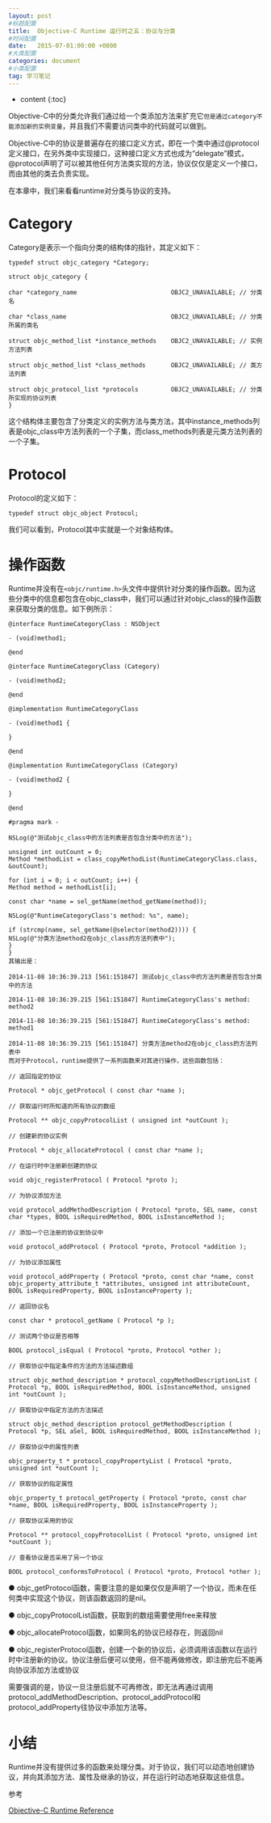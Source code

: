 ```yaml
---
layout: post
#标题配置
title:  Objective-C Runtime 运行时之五：协议与分类
#时间配置
date:   2015-07-01:00:00 +0800
#大类配置
categories: document
#小类配置
tag: 学习笔记
---
```


* content
{:toc}


Objective-C中的分类允许我们通过给一个类添加方法来扩充它`但是通过category不能添加新的实例变量`，并且我们不需要访问类中的代码就可以做到。

Objective-C中的协议是普遍存在的接口定义方式，即在一个类中通过@protocol定义接口，在另外类中实现接口，这种接口定义方式也成为“delegate”模式，@protocol声明了可以被其他任何方法类实现的方法，协议仅仅是定义一个接口，而由其他的类去负责实现。

在本章中，我们来看看runtime对分类与协议的支持。

Category
====
Category是表示一个指向分类的结构体的指针，其定义如下：

```
typedef struct objc_category *Category;

struct objc_category {

char *category_name                          OBJC2_UNAVAILABLE; // 分类名

char *class_name                             OBJC2_UNAVAILABLE; // 分类所属的类名

struct objc_method_list *instance_methods    OBJC2_UNAVAILABLE; // 实例方法列表

struct objc_method_list *class_methods       OBJC2_UNAVAILABLE; // 类方法列表

struct objc_protocol_list *protocols         OBJC2_UNAVAILABLE; // 分类所实现的协议列表
}  
```
这个结构体主要包含了分类定义的实例方法与类方法，其中instance_methods列表是objc_class中方法列表的一个子集，而class_methods列表是元类方法列表的一个子集。

Protocol
====
Protocol的定义如下：

```
typedef struct objc_object Protocol;
```
我们可以看到，Protocol其中实就是一个对象结构体。

操作函数
===
Runtime并没有在`<objc/runtime.h>`头文件中提供针对分类的操作函数。因为这些分类中的信息都包含在objc_class中，我们可以通过针对objc_class的操作函数来获取分类的信息。如下例所示：

```
@interface RuntimeCategoryClass : NSObject

- (void)method1;

@end

@interface RuntimeCategoryClass (Category)

- (void)method2;

@end

@implementation RuntimeCategoryClass

- (void)method1 {

}

@end

@implementation RuntimeCategoryClass (Category)

- (void)method2 {

}

@end

#pragma mark -

NSLog(@"测试objc_class中的方法列表是否包含分类中的方法");

unsigned int outCount = 0;
Method *methodList = class_copyMethodList(RuntimeCategoryClass.class, &outCount);

for (int i = 0; i < outCount; i++) {
Method method = methodList[i];

const char *name = sel_getName(method_getName(method));

NSLog(@"RuntimeCategoryClass's method: %s", name);

if (strcmp(name, sel_getName(@selector(method2)))) {
NSLog(@"分类方法method2在objc_class的方法列表中");
}
}
其输出是：

2014-11-08 10:36:39.213 [561:151847] 测试objc_class中的方法列表是否包含分类中的方法

2014-11-08 10:36:39.215 [561:151847] RuntimeCategoryClass's method: method2

2014-11-08 10:36:39.215 [561:151847] RuntimeCategoryClass's method: method1

2014-11-08 10:36:39.215 [561:151847] 分类方法method2在objc_class的方法列表中
而对于Protocol，runtime提供了一系列函数来对其进行操作，这些函数包括：

// 返回指定的协议

Protocol * objc_getProtocol ( const char *name );

// 获取运行时所知道的所有协议的数组

Protocol ** objc_copyProtocolList ( unsigned int *outCount );

// 创建新的协议实例

Protocol * objc_allocateProtocol ( const char *name );

// 在运行时中注册新创建的协议

void objc_registerProtocol ( Protocol *proto );

// 为协议添加方法

void protocol_addMethodDescription ( Protocol *proto, SEL name, const char *types, BOOL isRequiredMethod, BOOL isInstanceMethod );

// 添加一个已注册的协议到协议中

void protocol_addProtocol ( Protocol *proto, Protocol *addition );

// 为协议添加属性

void protocol_addProperty ( Protocol *proto, const char *name, const objc_property_attribute_t *attributes, unsigned int attributeCount, BOOL isRequiredProperty, BOOL isInstanceProperty );

// 返回协议名

const char * protocol_getName ( Protocol *p );

// 测试两个协议是否相等

BOOL protocol_isEqual ( Protocol *proto, Protocol *other );

// 获取协议中指定条件的方法的方法描述数组

struct objc_method_description * protocol_copyMethodDescriptionList ( Protocol *p, BOOL isRequiredMethod, BOOL isInstanceMethod, unsigned int *outCount );

// 获取协议中指定方法的方法描述

struct objc_method_description protocol_getMethodDescription ( Protocol *p, SEL aSel, BOOL isRequiredMethod, BOOL isInstanceMethod );

// 获取协议中的属性列表

objc_property_t * protocol_copyPropertyList ( Protocol *proto, unsigned int *outCount );

// 获取协议的指定属性

objc_property_t protocol_getProperty ( Protocol *proto, const char *name, BOOL isRequiredProperty, BOOL isInstanceProperty );

// 获取协议采用的协议

Protocol ** protocol_copyProtocolList ( Protocol *proto, unsigned int *outCount );

// 查看协议是否采用了另一个协议

BOOL protocol_conformsToProtocol ( Protocol *proto, Protocol *other );
```
● objc_getProtocol函数，需要注意的是如果仅仅是声明了一个协议，而未在任何类中实现这个协议，则该函数返回的是nil。

● objc_copyProtocolList函数，获取到的数组需要使用free来释放

● objc_allocateProtocol函数，如果同名的协议已经存在，则返回nil

● objc_registerProtocol函数，创建一个新的协议后，必须调用该函数以在运行时中注册新的协议。协议注册后便可以使用，但不能再做修改，即注册完后不能再向协议添加方法或协议

需要强调的是，协议一旦注册后就不可再修改，即无法再通过调用protocol_addMethodDescription、protocol_addProtocol和protocol_addProperty往协议中添加方法等。

小结
====
Runtime并没有提供过多的函数来处理分类。对于协议，我们可以动态地创建协议，并向其添加方法、属性及继承的协议，并在运行时动态地获取这些信息。

参考

[Objective-C Runtime Reference](https://developer.apple.com/library/ios/documentation/Cocoa/Reference/ObjCRuntimeRef/)

